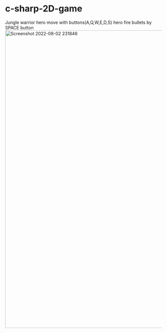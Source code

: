 # c-sharp-2D-game
Jungle warrior
hero move with buttons(A,Q,W,E,D,S)
hero fire bullets by SPACE button
<img width="960" alt="Screenshot 2022-08-02 231846" src="https://user-images.githubusercontent.com/93736300/182475257-e4dc8751-9683-401e-bbe2-bf949dc8e8f9.png">
